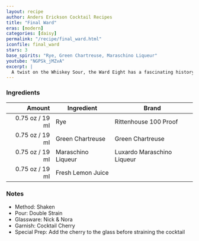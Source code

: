 ```yaml
---
layout: recipe
author: Anders Erickson Cocktail Recipes
title: "Final Ward"
eras: [modern]
categories: [daisy]
permalink: "/recipe/final_ward.html"
iconfile: final_ward
stars: 3
base_spirits: "Rye, Green Chartreuse, Maraschino Liqueur"
youtube: "NGPSk_jMZvA"
excerpt: |
  A twist on the Whiskey Sour, the Ward Eight has a fascinating history
---
```


### Ingredients

|  Amount | Ingredient         | Brand                      |
| ------: | ------------------ | -------------------------- |
| 0.75 oz / 19 ml | Rye                | Rittenhouse 100 Proof      |
| 0.75 oz / 19 ml | Green Chartreuse   | Green Chartreuse           |
| 0.75 oz / 19 ml | Maraschino Liqueur | Luxardo Maraschino Liqueur |
| 0.75 oz / 19 ml | Fresh Lemon Juice  |

### Notes

- Method: Shaken
- Pour: Double Strain
- Glassware: Nick & Nora
- Garnish: Cocktail Cherry
- Special Prep: Add the cherry to the glass before straining the cocktail
